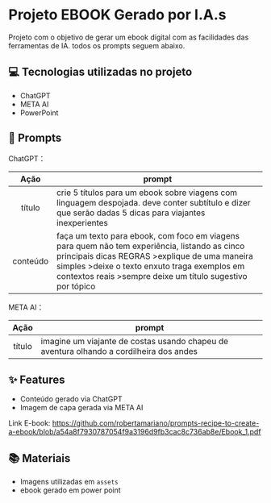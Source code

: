 # Projeto EBOOK Gerado por I.A.s

Projeto com o objetivo de gerar um ebook digital com as facilidades das ferramentas de IA. todos os prompts
seguem abaixo.

## 💻 Tecnologias utilizadas no projeto

- ChatGPT 
- META AI
- PowerPoint

## 🧠 Prompts


ChatGPT：

|   Ação   | prompt                                                                                                                                                                                                                                                                         |
| :------: | ------------------------------------------------------------------------------------------------------------------------------------------------------------------------------------------------------------------------------------------------------------------------------ |
|  título  | crie 5 títulos para um ebook sobre viagens com linguagem despojada. deve conter subtítulo e dizer que serão dadas 5 dicas para viajantes inexperientes                                                    |
| conteúdo | faça um texto para ebook, com foco em viagens para quem não tem experiência, listando as cinco principais dicas REGRAS >explique de uma maneira simples >deixe o texto enxuto traga exemplos em contextos reais >sempre deixe um título sugestivo por tópico |


META AI：

|  Ação  | prompt                                                                                 |
| :----: | -------------------------------------------------------------------------------------- |
| título | imagine um viajante de costas usando chapeu de aventura olhando a cordilheira dos andes |

## ✨ Features

- Conteúdo gerado via ChatGPT
- Imagem de capa gerada via META AI

Link E-book: https://github.com/robertamariano/prompts-recipe-to-create-a-ebook/blob/a54a8f7930787054f9a3196d9fb3cac8c736ab8e/Ebook_1.pdf

## 📚 Materiais

- Imagens utilizadas em `assets`
- ebook gerado em power point
